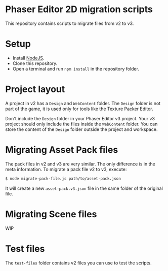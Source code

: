 # Phaser Editor 2D migration scripts

This repository contains scripts to migrate files from v2 to v3.

# Setup

* Install [NodeJS](https://nodejs.org/).
* Clone this repository.
* Open a terminal and run `npm install` in the repository folder.

# Project layout

A project in v2 has a `Design` and `WebContent` folder. The `Design` folder is not part of the game, it is used only for tools like the Texture Packer Editor.

Don't include the `Design` folder in your Phaser Editor v3 project. Your v3 project should only include the files inside the `WebContent` folder. You can store the content of the `Design` folder outside the project and workspace.

# Migrating Asset Pack files

The pack files in v2 and v3 are very similar. The only difference is in the meta information.
To migrate a pack file v2 to v3, execute:

```bash
$ node migrate-pack-file.js path/to/asset-pack.json

```

It will create a new `asset-pack.v3.json` file in the same folder of the original file.

# Migrating Scene files

WIP

# Test files

The `test-files` folder contains v2 files you can use to test the scripts.
